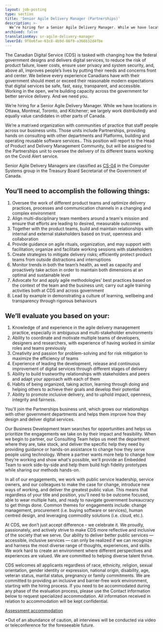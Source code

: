 ```yaml
---
layout: job-posting
type: section
title: 'Senior Agile Delivery Manager (Partnerships)'
description: >-
  We’re hiring for a Senior Agile Delivery Manager. While we have locations in Ottawa, Montreal, Toronto, and Kitchener; we largely work distributedly and equally value candidates in other parts of Canada.
archived: false
translationKey: sr-agile-delivery-manager
leverId: 9f8e6fae-63c8-4b9d-86f9-a366b32d4fbe
---
```


The Canadian Digital Service (CDS) is tasked with changing how the federal government designs and delivers digital services, to reduce the risk of product failure, lower costs, ensure user privacy and system security, and, above all, improves people’s lives by putting their needs and concerns front and center. We believe every experience Canadians have with their government should meet or exceed their reasonable modern expectations that digital services be safe, fast, easy, transparent, and accessible. Working in the open, we’re building capacity across the government for better service delivery. And we need you.

We’re hiring for a Senior Agile Delivery Manager. While we have locations in Ottawa, Montreal, Toronto, and Kitchener; we largely work distributedly and equally value candidates in other parts of Canada.

We’re a matrixed organization with communities of practice that staff people across our business units. Those units include Partnerships, providing hands on consulting with other departments and Platforms, building and operating reusable software services.. This position will report to the Head of Product and Delivery Management Community, but will be assigned to the Partnerships unit to oversee the delivery of its different teams working on the Covid Alert service. 

Senior Agile Delivery Managers are classified as [CS-04](https://www.tbs-sct.gc.ca/agreements-conventions/view-visualiser-eng.aspx?id=1#toc12259212260/) in the Computer Systems group in the Treasury Board Secretariat of the Government of Canada. 

## You’ll need to accomplish the following things:

1. Oversee the work of different product teams and optimize delivery practices, processes and communication channels in a changing and complex environment
2. Align multi-disciplinary team members around a team's mission and ensure that efforts are leading to desired, measurable outcomes
3. Together with the product teams, build and maintain relationships with internal and external stakeholders based on trust, openness and collaboration 
4. Provide guidance on agile rituals, organization, and may support with facilitation; organize and facilitate working sessions with stakeholders
5. Create strategies to mitigate delivery risks; efficiently protect product teams from outside distractions and interruptions
6. Monitor trends in both the team’s health, as well as capacity and proactively take action in order to maintain both dimensions at an optimal and sustainable level
7. Advocate for and apply agile methodologies’ best practices based on the context of the team and the business unit; carry out agile training activities both at CDS and across government
8. Lead by example in demonstrating a culture of learning, wellbeing and transparency through rigorous behaviours

## We’ll evaluate you based on your:

1. Knowledge of and experience in the agile delivery management practice, especially in ambiguous and multi-stakeholder environments
2. Ability to coordinate and motivate multiple teams of developers, designers and researchers, with experience of having worked in similar roles and teams previously
3. Creativity and passion for problem-solving and for risk mitigation to maximize the efficiency of teams
4. Experience of leading the development, release and continuous improvement of digital services through different stages of delivery
5. Ability to build trustworthy relationships with stakeholders and peers and adapt your approach with each of them 
6. Habits of being organized, taking action, learning through doing and helping others to achieve their goals and develop their potential
7. Ability to promote inclusive delivery, and to uphold impact, openness, integrity and fairness.

You'll join the Partnerships business unit, which grows our relationships with other government departments and helps them improve how they design and deliver digital services.  

Our Business Development team searches for opportunities and helps us prioritize the engagements we take on by their impact and feasibility. When we begin to partner, our Consulting Team helps us meet the department where they are, take stock, and deliver the specific help they need by providing guidance or hands-on assistance to change how they serve people using technology. Where a partner wants more help to change how they’re working and show what's possible, we'll provide an Embedded Team to work side-by-side and help them build high fidelity prototypes while sharing our methods hands-on. 

In all of our engagements, we work with public service leadership, service owners, and our colleagues to make the case for change, introduce new ways of working, and deliver the greatest public value. This means that regardless of your title and position, you'll need to be outcome focused, able to wear multiple hats, and ready to navigate government bureaucracy to get things done. Common themes for engagements include: change management, procurement (i.e. buying software or services), human centred design, and leveraging commodity solutions (i.e. cloud, etc.).

At CDS, we don’t just accept difference - we celebrate it. We proudly, passionately, and actively strive to make CDS more reflective and inclusive of the society that we serve. Our ability to deliver better public services — accessible, inclusive services — can only be realized if we can recognize and harness the most diverse range of thoughts, experiences, and skills. We work hard to create an environment where different perspectives and experiences are valued. We are committed to helping diverse talent thrive.

CDS welcomes all applicants regardless of race, ethnicity, religion, sexual orientation, gender identity or expression, national origin, disability, age, veteran status, marital status, pregnancy or family commitments. We are committed to providing an inclusive and barrier-free work environment, starting with the hiring process. If you need to be accommodated during any phase of the evaluation process, please use the Contact information below to request specialized accommodation. All information received in relation to accommodation will be kept confidential.

[Assessment accommodation](https://www.canada.ca/en/public-service-commission/services/assessment-accommodation-page.html)

*Out of an abundance of caution, all interviews will be conducted via video or teleconference for the foreseeable future.



